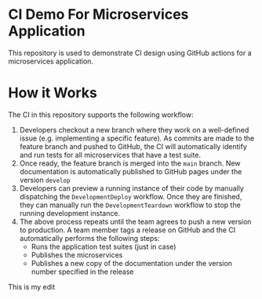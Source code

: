 # CI Demo For Microservices Application

This repository is used to demonstrate CI design using GitHub actions for a microservices application.

# How it Works

The CI in this repository supports the following workflow:

1. Developers checkout a new branch where they work on a well-defined issue (e.g. implementing a specific feature). 
   As commits are made to the feature branch and pushed to GitHub, the CI will automatically identify and run tests for all microservices that have a test suite.
2. Once ready, the feature branch is merged into the `main` branch.
   New documentation is automatically published to GitHub pages under the version `develop`
3. Developers can preview a running instance of their code by manually dispatching the `DevelopmentDeploy` workflow.
   Once they are finished, they can manually run the `DevelopmentTeardown` workflow to stop the running development instance.
4. The above process repeats until the team agrees to push a new version to production.
   A team member tags a release on GitHub and the CI automatically performs the following steps:
   - Runs the application test suites (just in case)
   - Publishes the microservices
   - Publishes a new copy of the documentation under the version number specified in the release

This is my edit
